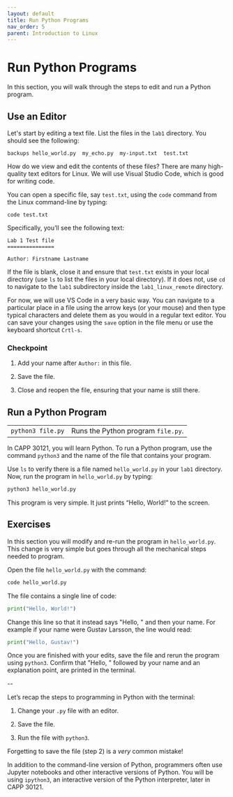 ```yaml
---
layout: default
title: Run Python Programs
nav_order: 5
parent: Introduction to Linux
---
```


# Run Python Programs

In this section, you will walk through the steps to edit and run a Python program.

## Use an Editor

Let's start by editing a text file. List the files in the `lab1` directory. You should see the following:

```
backups hello_world.py  my_echo.py  my-input.txt  test.txt
```

How do we view and edit the contents of these files? There are many high-quality text editors for Linux. We will use Visual Studio Code, which is good for writing code.

You can open a specific file, say `test.txt`, using the `code` command from the Linux command-line by typing:

```
code test.txt
```

Specifically, you’ll see the following text:

```
Lab 1 Test file
===============

Author: Firstname Lastname
```

If the file is blank, close it and ensure that `test.txt` exists in your local directory (use `ls` to list the files in your local directory). If it does not, use `cd` to navigate to the `lab1` subdirectory inside the `lab1_linux_remote` directory.

For now, we will use VS Code in a very basic way. You can navigate to a particular place in a file using the arrow keys (or your mouse) and then type typical characters and delete them as you would in a regular text editor. You can save your changes using the `save` option in the file menu or use the keyboard shortcut `Crtl-s`.

### Checkpoint

1. Add your name after `Author:` in this file.

2. Save the file.

3. Close and reopen the file, ensuring that your name is still there.

## Run a Python Program

|   |   |
|---|---|
|`python3 file.py`|Runs the Python program `file.py`.|

In CAPP 30121, you will learn Python. To run a Python program, use the command `python3` and the name of the file that contains your program.

Use `ls` to verify there is a file named `hello_world.py` in your `lab1` directory. Now, run the program in `hello_world.py` by typing:

```python
python3 hello_world.py
```

This program is very simple. It just prints “Hello, World!” to the screen.

## Exercises

In this section you will modify and re-run the program in `hello_world.py`. This change is very simple but goes through all the mechanical steps needed to program.

Open the file `hello_world.py` with the command:

```bash
code hello_world.py
```

The file contains a single line of code:

```python
print("Hello, World!")
```

Change this line so that it instead says "Hello, " and then your name. For example if your name were Gustav Larsson, the line would read:

```python
print("Hello, Gustav!")
```

Once you are finished with your edits, save the file and rerun the program using `python3`. Confirm that "Hello, " followed by your name and an explanation point, are printed in the terminal.

--

Let’s recap the steps to programming in Python with the terminal:

1. Change your `.py` file with an editor.

2. Save the file.

3. Run the file with `python3`.

Forgetting to save the file (step 2) is a _very_ common mistake!

In addition to the command-line version of Python, programmers often use Jupyter notebooks and other interactive versions of Python. You will be using `ipython3`, an interactive version of the Python interpreter, later in CAPP 30121.
